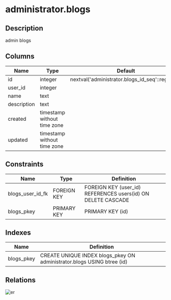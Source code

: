# administrator.blogs

## Description

admin blogs

## Columns

| Name | Type | Default | Nullable | Parents |
| ---- | ---- | ------- | -------- | ------- |
| id | integer | nextval('administrator.blogs_id_seq'::regclass) | false |  |
| user_id | integer |  | false | [public.users](public.users.md) |
| name | text |  | false |  |
| description | text |  | true |  |
| created | timestamp without time zone |  | false |  |
| updated | timestamp without time zone |  | true |  |

## Constraints

| Name | Type | Definition |
| ---- | ---- | ---------- |
| blogs_user_id_fk | FOREIGN KEY | FOREIGN KEY (user_id) REFERENCES users(id) ON DELETE CASCADE |
| blogs_pkey | PRIMARY KEY | PRIMARY KEY (id) |

## Indexes

| Name | Definition |
| ---- | ---------- |
| blogs_pkey | CREATE UNIQUE INDEX blogs_pkey ON administrator.blogs USING btree (id) |

## Relations

![er](administrator.blogs.svg)
